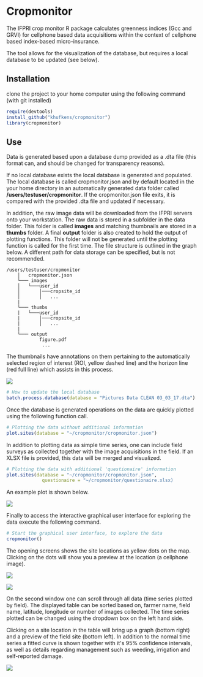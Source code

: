 
# Cropmonitor

The IFPRI crop monitor R package calculates greenness indices (Gcc and GRVI) for cellphone based data acquisitions within the context of cellphone based index-based micro-insurance.

The tool allows for the visualization of the database, but requires a local database to be updated (see below).

## Installation

clone the project to your home computer using the following command (with git installed)

```R
require(devtools)
install_github("khufkens/cropmonitor")
library(cropmonitor)
```

## Use

Data is generated based upon a database dump provided as a .dta file (this format can, and should be changed for transparency reasons).

If no local database exists the local database is generated and populated. The local database is called cropmonitor.json and by default located in the your home directory in an automatically generated data folder called **/users/testuser/cropmonitor**. If the cropmonitor.json file exits, it is compared with the provided .dta file and updated if necessary.

In addition, the raw image data will be downloaded from the IFPRI servers onto your workstation. The raw data is stored in a subfolder in the data folder. This folder is called **images** and matching thumbnails are stored in a **thumbs** folder. A final **output** folder is also created to hold the output of plotting functions. This folder will not be generated until the plotting function is called for the first time. The file structure is outlined in the graph below. A different path for data storage can be specified, but is not recommended.

```
/users/testuser/cropmonitor
	│   cropmonitor.json
	└─── images
	│   └───user_id
	│       │───cropsite_id
	│       │   ...
	|
	└─── thumbs
	|   └───user_id
	|       │───cropsite_id
	|       │   ...
	|
	└─── output
 		    figure.pdf
			 ...

```

The thumbnails have annotations on them pertaining to the automatically selected region of interest (ROI, yellow dashed line) and the horizon line (red full line) which assists in this process.

![](https://www.dropbox.com/s/4xffya4jr4g89cd/thumb.jpg?raw=1)

```R
# How to update the local database
batch.process.database(database = "Pictures Data CLEAN 03_03_17.dta")

```

Once the database is generated operations on the data are quickly plotted using the following function call.

```R
# Plotting the data without additional information
plot.sites(database = "~/cropmonitor/cropmonitor.json")
```

In addition to plotting data as simple time series, one can include field surveys as collected together with the image acquisitions in the field. If an XLSX file is provided, this data will be merged and visualized. 

```R
# Plotting the data with additional 'questionaire' information
plot.sites(database = "~/cropmonitor/cropmonitor.json",
			 questionaire = "~/cropmonitor/questionaire.xlsx)
```

An example plot is shown below.

![](https://www.dropbox.com/s/eqjvi64xbiic2tu/plot.png?raw=1)

Finally to access the interactive graphical user interface for exploring the data execute the following command.

```R
# Start the graphical user interface, to explore the data
cropmonitor()
```

The opening screens shows the site locations as yellow dots on the map. Clicking on the dots will show you a preview at the location (a cellphone image).

![](https://www.dropbox.com/s/5t12bhad7n4kyfm/map.png?raw=1)

![](https://www.dropbox.com/s/2d6hn9ho4fgvrlm/map_detail.png?raw=1)

On the second window one can scroll through all data (time series plotted by field). The displayed table can be sorted based on, farmer name, field name, latitude, longitude or number of images collected. The time series plotted can be changed using the dropdown box on the left hand side.

Clicking on a site location in the table will bring up a graph (bottom right) and a preview of the field site (bottom left). In addition to the normal time series a fitted curve is shown together with it's 95% confidence intervals, as well as details regarding management such as weeding, irrigation and self-reported damage.

![](https://www.dropbox.com/s/qgclvxbrok7sj18/time_series.png?raw=1)
